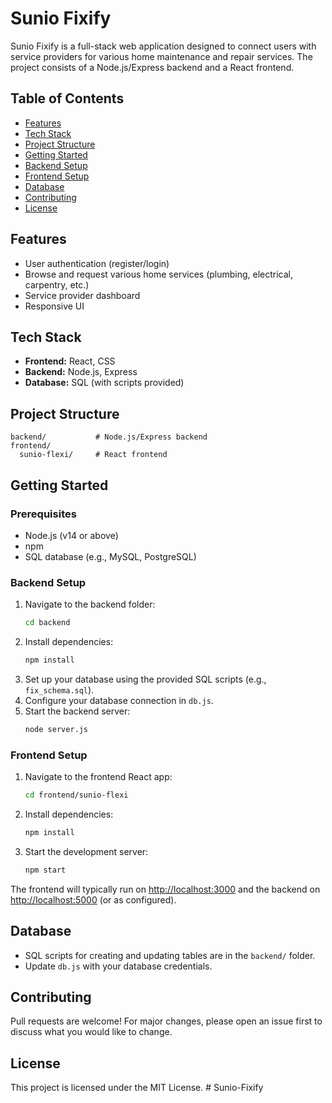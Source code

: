 # Sunio Fixify

Sunio Fixify is a full-stack web application designed to connect users with service providers for various home maintenance and repair services. The project consists of a Node.js/Express backend and a React frontend.

## Table of Contents
- [Features](#features)
- [Tech Stack](#tech-stack)
- [Project Structure](#project-structure)
- [Getting Started](#getting-started)
- [Backend Setup](#backend-setup)
- [Frontend Setup](#frontend-setup)
- [Database](#database)
- [Contributing](#contributing)
- [License](#license)

## Features
- User authentication (register/login)
- Browse and request various home services (plumbing, electrical, carpentry, etc.)
- Service provider dashboard
- Responsive UI

## Tech Stack
- **Frontend:** React, CSS
- **Backend:** Node.js, Express
- **Database:** SQL (with scripts provided)

## Project Structure
```
backend/           # Node.js/Express backend
frontend/
  sunio-flexi/     # React frontend
```

## Getting Started

### Prerequisites
- Node.js (v14 or above)
- npm
- SQL database (e.g., MySQL, PostgreSQL)

### Backend Setup
1. Navigate to the backend folder:
   ```sh
   cd backend
   ```
2. Install dependencies:
   ```sh
   npm install
   ```
3. Set up your database using the provided SQL scripts (e.g., `fix_schema.sql`).
4. Configure your database connection in `db.js`.
5. Start the backend server:
   ```sh
   node server.js
   ```

### Frontend Setup
1. Navigate to the frontend React app:
   ```sh
   cd frontend/sunio-flexi
   ```
2. Install dependencies:
   ```sh
   npm install
   ```
3. Start the development server:
   ```sh
   npm start
   ```

The frontend will typically run on [http://localhost:3000](http://localhost:3000) and the backend on [http://localhost:5000](http://localhost:5000) (or as configured).

## Database
- SQL scripts for creating and updating tables are in the `backend/` folder.
- Update `db.js` with your database credentials.

## Contributing
Pull requests are welcome! For major changes, please open an issue first to discuss what you would like to change.

## License
This project is licensed under the MIT License.
#   S u n i o - F i x i f y  
 
